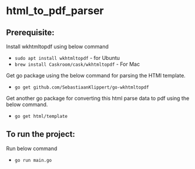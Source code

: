 # html_to_pdf_parser

## Prerequisite:
Install wkhtmltopdf using below command 
  - ``sudo apt install wkhtmltopdf`` - for Ubuntu
  - ``brew install Caskroom/cask/wkhtmltopdf`` - For Mac

Get go package using the below command for parsing the HTMl template.
  - ``go get github.com/SebastiaanKlippert/go-wkhtmltopdf``

Get another go package for converting this html parse data to pdf using the below command.    
  - ``go get html/template``

## To run the project:   
Run below command 
  - ``go run main.go``